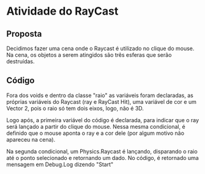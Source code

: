 <h1>Atividade do RayCast</h1>

<h2>Proposta</h2>
<p>Decidimos fazer uma cena onde o Raycast é utilizado no clique do mouse. Na cena, os objetos a serem atingidos são três esferas que serão destruídas. </p>

<h2>Código</h2>
<p>Fora dos voids e dentro da classe "raio" as variáveis foram declaradas, as próprias variáveis do Raycast (ray e RayCast Hit), uma variável de cor e um Vector 2, pois o raio só tem dois eixos, logo, não é 3D.</p>
<p>Logo após, a primeira variável do código é declarada, para indicar que o ray será lançado a partir do clique do mouse. Nessa mesma condicional, é definido que o mouse aponta o ray e a cor dele (por algum motivo não apareceu na cena).</p>
<p>Na segunda condicional, um Physics.Raycast é lançando, disparando o raio até o ponto selecionado e retornando um dado. No código, é retornado uma mensagem em Debug.Log dizendo "Start"
